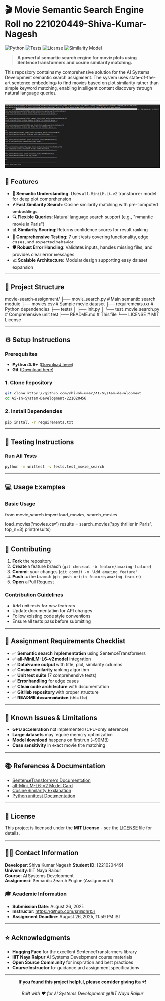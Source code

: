 # 🎬 Movie Semantic Search Engine Roll no 221020449-Shiva-Kumar-Nagesh

![Python](https://img.shields.io/badge/python-v3.9+-blue.svg)
![Tests](https://img.shields.io/badge/tests-7%2F7%20passing-brightgreen.svg)
![License](https://img.shields.io/badge/license-MIT-green.svg)
![Similarity Model](https://img.shields.io/badge/model-all--MiniLM--L6--v2-orange.svg)

> **A powerful semantic search engine for movie plots using SentenceTransformers and cosine similarity matching.**

This repository contains my comprehensive solution for the AI Systems Development semantic search assignment. The system uses state-of-the-art sentence embeddings to find movies based on plot similarity rather than simple keyword matching, enabling intelligent content discovery through natural language queries.

---
![Test Results](test-results/7-Test-Passed.png)

## 🚀 Features

- **🧠 Semantic Understanding**: Uses `all-MiniLM-L6-v2` transformer model for deep plot comprehension
- **⚡ Fast Similarity Search**: Cosine similarity matching with pre-computed embeddings
- **🔍 Flexible Queries**: Natural language search support (e.g., "romantic movie in Paris")
- **📊 Similarity Scoring**: Returns confidence scores for result ranking
- **🧪 Comprehensive Testing**: 7 unit tests covering functionality, edge cases, and expected behavior
- **🛡️ Robust Error Handling**: Validates inputs, handles missing files, and provides clear error messages
- **📈 Scalable Architecture**: Modular design supporting easy dataset expansion

---

## 📂 Project Structure

movie-search-assignment/
├── movie_search.py # Main semantic search module
├── movies.csv # Sample movie dataset
├── requirements.txt # Python dependencies
├── tests/
│ ├── init.py
│ └── test_movie_search.py # Comprehensive unit test
├── README.md # This file
└── LICENSE # MIT License


---

## ⚙️ Setup Instructions

### Prerequisites
- **Python 3.9+** ([Download here](https://www.python.org/downloads/))
- **Git** ([Download here](https://git-scm.com/downloads))

### 1. Clone Repository
```bash
git clone https://github.com/shivak-umar/AI-System-development
cd Ai-In-System-Development-221020456
```

### 2. Install Dependencies
```bash
pip install -r requirements.txt
```

---

## 🧪 Testing Instructions

### Run All Tests
```bash
python -m unittest -v tests.test_movie_search
```

---

## 💻 Usage Examples

### Basic Usage
from movie_search import load_movies, search_movies

load_movies('movies.csv')
results = search_movies('spy thriller in Paris', top_n=3)
print(results)


---

## 🤝 Contributing

1. **Fork** the repository
2. **Create** a feature branch (`git checkout -b feature/amazing-feature`)
3. **Commit** your changes (`git commit -m 'Add amazing feature'`)
4. **Push** to the branch (`git push origin feature/amazing-feature`)
5. **Open** a Pull Request

### Contribution Guidelines
- Add unit tests for new features
- Update documentation for API changes
- Follow existing code style conventions
- Ensure all tests pass before submitting

---

## 📝 Assignment Requirements Checklist

- ✅ **Semantic search implementation** using SentenceTransformers
- ✅ **all-MiniLM-L6-v2 model** integration
- ✅ **DataFrame output** with title, plot, similarity columns
- ✅ **Cosine similarity** ranking algorithm
- ✅ **Unit test suite** (7 comprehensive tests)
- ✅ **Error handling** for edge cases
- ✅ **Clean code architecture** with documentation
- ✅ **GitHub repository** with proper structure
- ✅ **README documentation** (this file)

---

## 🐛 Known Issues & Limitations

- **GPU acceleration** not implemented (CPU-only inference)
- **Large datasets** may require memory optimization
- **Model download** happens on first run (~90MB)
- **Case sensitivity** in exact movie title matching

---

## 📚 References & Documentation

- [SentenceTransformers Documentation](https://www.sbert.net/)
- [all-MiniLM-L6-v2 Model Card](https://huggingface.co/sentence-transformers/all-MiniLM-L6-v2)
- [Cosine Similarity Explanation](https://en.wikipedia.org/wiki/Cosine_similarity)
- [Python unittest Documentation](https://docs.python.org/3/library/unittest.html)

---

## 📄 License

This project is licensed under the **MIT License** - see the [LICENSE](LICENSE.txt) file for details.

---

## 👨‍💻 Contact Information

**Developer**: Shiva Kumar Nagesh
**Student ID**: [221020449]  
**University**: IIIT Naya Raipur  
**Course**: AI Systems Development  
**Assignment**: Semantic Search Engine (Assignment 1)

### 🎓 Academic Information
- **Submission Date**: August 26, 2025
- **Instructor**: https://github.com/srinidhi151
- **Assignment Deadline**: August 26, 2025, 11:59 PM IST

---

## ⭐ Acknowledgments

- **Hugging Face** for the excellent SentenceTransformers library
- **IIIT Naya Raipur** AI Systems Development course materials
- **Open Source Community** for inspiration and best practices
- **Course Instructor** for guidance and assignment specifications

---

<div align="center">

**If you found this project helpful, please consider giving it a ⭐!**

*Built with ❤️ for AI Systems Development @ IIIT Naya Raipur*

</div>
